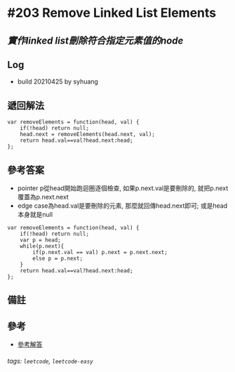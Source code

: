 # \#203 Remove Linked List Elements
## *實作linked list刪除符合指定元素值的node*
## Log
 - build 20210425 by syhuang

## 遞回解法
```javascript=
var removeElements = function(head, val) {
    if(!head) return null;
    head.next = removeElements(head.next, val);
    return head.val==val?head.next:head;
};
```

## 參考答案
 - pointer p從head開始跑迴圈逐個檢查, 如果p.next.val是要刪除的, 就把p.next覆蓋為p.next.next
 - edge case為head.val是要刪除的元素, 那麼就回傳head.next即可; 或是head本身就是null
```javascript=
var removeElements = function(head, val) {
    if(!head) return null;
    var p = head;
    while(p.next){
        if(p.next.val == val) p.next = p.next.next;
        else p = p.next;
    }
    return head.val==val?head.next:head;
};
```
## 備註
## 參考
 - [參考解答](https://leetcode.com/problems/remove-linked-list-elements/discuss/275445/Javascript-simple-solution)
###### tags: `leetcode`, `leetcode-easy`